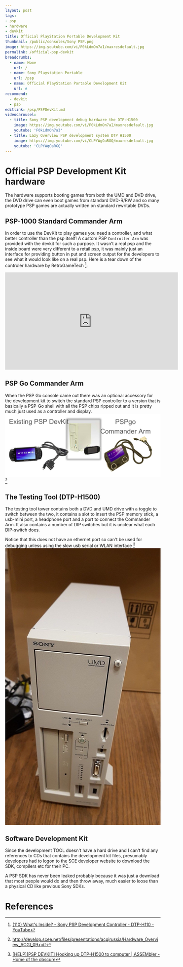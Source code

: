 ```yaml
---
layout: post
tags: 
- psp
- hardware
- devkit
title: Official PlayStation Portable Development Kit
thumbnail: /public/consoles/Sony PSP.png
image: https://img.youtube.com/vi/F0kLdmOn7aI/maxresdefault.jpg
permalink: /official-psp-devkit
breadcrumbs:
  - name: Home
    url: /
  - name: Sony Playstation Portable
    url: /psp
  - name: Official PlayStation Portable Development Kit
    url: #
recommend: 
  - devkit
  - psp
editlink: /psp/PSPDevKit.md
videocarousel:
  - title: Sony PSP development debug hardware the DTP-H1500
    image: https://img.youtube.com/vi/F0kLdmOn7aI/maxresdefault.jpg
    youtube: 'F0kLdmOn7aI'
  - title: Lazy Overview PSP development system DTP H1500
    image: https://img.youtube.com/vi/CLPYWgOaRGQ/maxresdefault.jpg
    youtube: 'CLPYWgOaRGQ'
---
```


# Official PSP Development Kit hardware
The hardware supports booting games from both the UMD and DVD drive, the DVD drive can even boot games from standard DVD-R/RW and so many prototype PSP games are actually written on standard rewritable DVDs.

## PSP-1000 Standard Commander Arm
In order to use the DevKit to play games you need a controller, and what better controller than the psp itself! A custom PSP `Controller Arm` was provided with the devkit for such a purpose. It wasn't a real psp and the inside board were very different to a retail psp, it was mainly just an interface for providing button in put and screen output for the developers to see what it would look like on a real psp.
Here is a tear down of the controler hardware by RetroGameTech [^2]:
<iframe width="560" height="315" src="https://www.youtube.com/embed/P_ajF24sfGc" frameborder="0" allow="accelerometer; autoplay; encrypted-media; gyroscope; picture-in-picture" allowfullscreen></iframe>

## PSP Go Commander Arm
When the PSP Go console came out there was an optional accessory for the development kit to switch the standard PSP controller to a version that is basically a PSP-Go shell with all the PSP chips ripped out and it is pretty much just used as a controller and display.
<img src="/public/images/PSPGoSDK.jpg" />
[^1]

## The Testing Tool (DTP-H1500)
The testing tool tower contains both a DVD and UMD drive with a toggle to switch between the two, it contains a slot to insert the PSP memory stick, a usb-mini port, a headphone port and a port to connect the Commander Arm. It also contains a number of DIP switches but it is unclear what each DIP-switch does.

Notice that this does not have an ethernet port so can't be used for debugging unless using the slow usb serial or WLAN interface [^3]
<img src="/public/images/PSPTower.jpg" />

## Software Development Kit
Since the development TOOL doesn't have a hard drive and I can't find any references to CDs that contains the development kit files, presumably developers had to logon to the SCE developer website to download the SDK, compilers etc for their PC.

A PSP SDK has never been leaked probably because it was just a download that most people would do and then throw away, much easier to loose than a physical CD like previous Sony SDKs.

# References
[^1]: http://develop.scee.net/files/presentations/acgirussia/Hardware_Overview_ACGI_09.pdf
[^2]: [(110) What's Inside? - Sony PSP Development Controller - DTP-H110 - YouTube](https://www.youtube.com/watch?v=P_ajF24sfGc)
[^3]: [[HELP][PSP DEVKIT] Hooking up DTP-H1500 to computer | ASSEMbler - Home of the obscure](https://assemblergames.com/threads/help-psp-devkit-hooking-up-dtp-h1500-to-computer.66933/)

